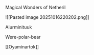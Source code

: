 Magical Wonders of Netheril

![[Pasted image 20251016220202.png]]


Aiurminituuk

Were-polar-bear 

[[Oyaminartok]]

